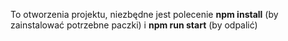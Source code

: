 To otworzenia projektu, niezbędne jest polecenie **npm install** (by zainstalować potrzebne paczki) i **npm run start** (by odpalić)
